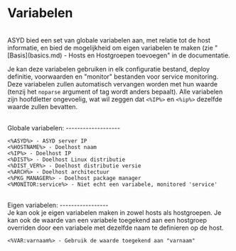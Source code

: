 Variabelen
==========
</br>
ASYD bied een set van globale variabelen aan, met relatie tot de host
 informatie, en bied de mogelijkheid om eigen variabelen te maken
 (zie "[Basis](basics.md) - Hosts en Hostgroepen toevoegen" in de
 documentatie.

Je kan deze variabelen gebruiken in elk configuratie bestand, deploy
 definitie, voorwaarden en "monitor" bestanden voor service monitoring.
 Deze variabelen zullen automatisch vervangen worden met hun waarde
 (tenzij het `noparse` argument of tag wordt anders bepaalt). Alle
 variabelen zijn hoofdletter ongevoelig, wat wil zeggen dat `<%IP%>` en
 `<%ip%>` dezelfde waarde zullen bevatten.

<br/>
Globale variabelen:
-------------------
<br/>

    <%ASYD%> - ASYD server IP
    <%HOSTNAME%> - Doelhost naam
    <%IP%> - Doelhost IP
    <%DIST%> - Doelhost Linux distributie
    <%DIST_VER%> - Doelhost distributie versie
    <%ARCH%> - Doelhost architectuur
    <%PKG_MANAGER%> - Doelhost package manager
    <%MONITOR:service%> - Niet echt een variabele, monitored 'service'

<br/>
Eigen variabelen:
-----------------
<br/>
Je kan ook je eigen variabelen maken in zowel hosts als hostgroepen. Je
 kan ook de waarde van een variabele toegekend aan een hostgroep
 overriden door een variabele met dezelfde naam te definieren op de
 host.

    <%VAR:varnaam%> - Gebruik de waarde toegekend aan "varnaam"
